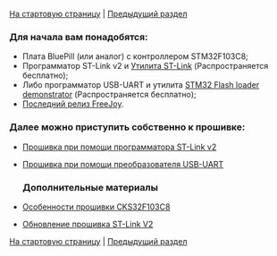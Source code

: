 [На стартовую страницу](../README.md) | [Предыдущий раздел](../README.md)

### Для начала вам понадобятся:
* Плата BluePill (или аналог) с контроллером STM32F103C8;
* Программатор ST-Link v2 и [Утилита ST-Link]( https://www.st.com/en/development-tools/stsw-link004.html) (Распространяется бесплатно);
* Либо программатор  USB-UART и утилита [STM32 Flash loader demonstrator](  https://www.st.com/en/development-tools/flasher-stm32.html) (Распространяется бесплатно);
* [Последний релиз FreeJoy](https://github.com/FreeJoy-Team/FreeJoy/releases).
### Далее можно приступить собственно к прошивке:
* [Прошивка при помощи программатора ST-Link v2](Прошивка-при-помощи-программатора-ST-Link-v2.md)

* [Прошивка при помощи преобразователя USB-UART](Прошивка-при-помощи-преобразователя-USB-UART.md)

  ### Дополнительные материалы

* [Особенности прошивки CKS32F103C8](Прошивка-CKS32.md)

* [Обновление прошивка ST-Link V2](Прошивка-программатора-ST-Link-v2.md)

[На стартовую страницу](../README.md) | [Предыдущий раздел](../README.md)